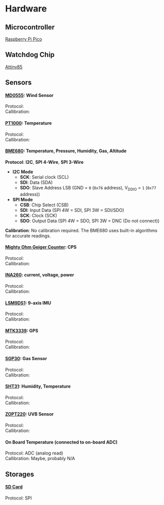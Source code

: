 # Hardware

## Microcontroller 
[Raspberry Pi Pico](https://www.raspberrypi.com/documentation/microcontrollers/pico-series.html)

## Watchdog Chip
[Attiny85](https://www.microchip.com/en-us/product/ATtiny85)

## Sensors 

#### [MD0555](https://moderndevice.com/products/wind-sensor-rev-p): Wind Sensor
Protocol: 
<br/>Callibration: 

#### [PT1000](https://microtherm.de/files/microtherm/downloads/mirotherm_PT1000_en.pdf): Temperature
Protocol: 
<br/>Callibration:  

#### [BME680](https://www.adafruit.com/product/3660): Temperature, Pressure, Humidity, Gas, Altitude
**Protocol**: **I2C**, **SPI 4-Wire**, **SPI 3-Wire**
- **I2C Mode**
  - **SCK**: Serial clock (SCL)
  - **SDI**: Data (SDA)
  - **SDO**: Slave Address LSB (GND = `0` (`0x76` address), V<sub>DDIO</sub> = `1` (`0x77` address))
- **SPI Mode**
  - **CSB**: Chip Select (CSB)
  - **SDI**: Input Data (SPI 4W = SDI, SPI 3W = SDI/SDO)
  - **SCK**: Clock (SCK)
  - **SDO**: Output Data (SPI 4W = SDO, SPI 3W = DNC (Do not connect))

**Calibration**: No calibration required. The BME680 uses built-in algorithms for accurate readings.

#### [Mighty Ohm Geiger Counter](https://mightyohm.com/blog/products/geiger-counter/): CPS 
Protocol: 
<br/>Callibration:  

#### [INA260](https://www.ti.com/product/INA260): current, voltage, power
Protocol: 
<br/>Callibration:  

#### [LSM9DS1](https://www.st.com/en/mems-and-sensors/lsm9ds1.html): 9-axis IMU
Protocol: 
<br/>Callibration:  

#### [MTK3339](https://www.adafruit.com/product/746): GPS
Protocol: 
<br/>Callibration:  

#### [SGP30](https://www.mouser.com/pdfdocs/Sensirion_Gas_Sensors_SGP30_Datasheet_EN-1148053.pdf): Gas Sensor
Protocol: 
<br/>Callibration:   

#### [SHT31](https://sensirion.com/media/documents/213E6A3B/63A5A569/Datasheet_SHT3x_DIS.pdf): Humidity, Temperature
Protocol: 
<br/>Callibration:  

#### [ZOPT220](https://www.sparkfun.com/products/retired/14264): UVB Sensor
Protocol: 
<br/>Callibration:  

#### On Board Temperature (connected to on-board ADC)
Protocol: ADC (analog read)
<br/>Callibration: Maybe, probably N/A

## Storages
#### [SD Card](https://www.adafruit.com/product/4682)
Protocol: SPI
